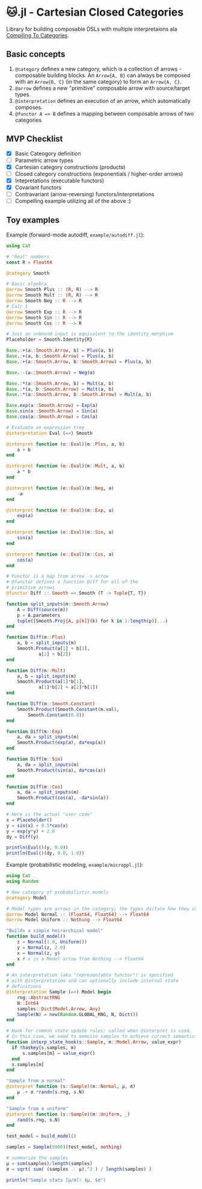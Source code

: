 # 🐱.jl - Cartesian Closed Categories

Library for building composable DSLs with multiple interpretaions ala [Compiling To Categories](http://conal.net/papers/compiling-to-categories).

## Basic concepts

1. `@category` defines a new category, which is a collection of arrows - composable building blocks.  An `Arrow{A, B}` can always be composed with an `Arrow{B, C}` (in the same category) to form an `Arrow{A, C}`.
2. `@arrow` defines a new "primitive" composable arrow with source/target types.
3. `@interpretation` defines an execution of an arrow, which automatically composes.
4. `@functor A => B` defines a mapping between composable arrows of two categories

## MVP Checklist

* [x] Basic Cateogory definition
* [ ] Parametric arrow types
* [x] Cartesian category constructions (products)
* [ ] Closed category constructions (exponentials / higher-order arrows)
* [x] Intepretations (executable functors)
* [x] Covariant functors
* [ ] Contravariant (arrow-reversing) functors/interpretations
* [ ] Compelling example utilizing all of the above :)

## Toy examples

Example (forward-mode autodiff, `example/autodiff.jl`):

``` julia
using Cat

# "Real" numbers
const R = Float64

@category Smooth

# Basic algebra
@arrow Smooth Plus :: (R, R) --> R
@arrow Smooth Mult :: (R, R) --> R
@arrow Smooth Neg :: R --> R
# Calc 1
@arrow Smooth Exp :: R --> R
@arrow Smooth Sin :: R --> R
@arrow Smooth Cos :: R --> R

# Just an unbound input is equivalent to the identity morphism
Placeholder = Smooth.Identity{R}

Base.:+(a::Smooth.Arrow, b) = Plus(a, b)
Base.:+(a, b::Smooth.Arrow) = Plus(a, b)
Base.:+(a::Smooth.Arrow, b::Smooth.Arrow) = Plus(a, b)

Base.:-(a::Smooth.Arrow) = Neg(a)

Base.:*(a::Smooth.Arrow, b) = Mult(a, b)
Base.:*(a, b::Smooth.Arrow) = Mult(a, b)
Base.:*(a::Smooth.Arrow, b::Smooth.Arrow) = Mult(a, b)

Base.exp(a::Smooth.Arrow) = Exp(a)
Base.sin(a::Smooth.Arrow) = Sin(a)
Base.cos(a::Smooth.Arrow) = Cos(a)

# Evaluate an expression tree
@interpretation Eval (=>) Smooth

@interpret function (e::Eval)(m::Plus, a, b)
    a + b
end

@interpret function (e::Eval)(m::Mult, a, b)
    a * b
end

@interpret function (e::Eval)(m::Neg, a)
    -a
end

@interpret function (e::Eval)(m::Exp, a)
    exp(a)
end

@interpret function (e::Eval)(m::Sin, a)
    sin(a)
end

@interpret function (e::Eval)(m::Cos, a)
    cos(a)
end

# Functor is a map from arrow -> arrow
# @functor defines a function Diff for all of the
# primitive arrows
@functor Diff :: Smooth => Smooth (T -> Tuple{T, T})

function split_inputs(m::Smooth.Arrow)
    A = Diff(source(m))
    p = A.parameters
    tuple([Smooth.Proj{A, p[k]}(k) for k in 1:length(p)]...)
end

function Diff(m::Plus)
    a, b = split_inputs(m)
    Smooth.Product(a[1] + b[1],
            a[2] + b[2])
end

function Diff(m::Mult)
    a, b = split_inputs(m)
    Smooth.Product(a[1]*b[1],
            a[1]*b[2] + a[2]*b[1])
end

function Diff(m::Smooth.Constant)
    Smooth.Product(Smooth.Constant(m.val),
        Smooth.Constant(0.0))
end

function Diff(m::Exp)
    a, da = split_inputs(m)
    Smooth.Product(exp(a), da*exp(a))
end

function Diff(m::Sin)
    a, da = split_inputs(m)
    Smooth.Product(sin(a), da*cos(a))
end

function Diff(m::Cos)
    a, da = split_inputs(m)
    Smooth.Product(cos(a), -da*sin(a))
end

# Here is the actual "user code"
x = Placeholder()
y = sin(x) + 0.5*cos(x)
y = exp(y*y) + 2.0
dy = Diff(y)

println(Eval()(y, 0.0))
println(Eval()(dy, 0.0, 1.0))
```

Example (probabilistic modeling, `example/microppl.jl`):

```julia
using Cat
using Random

# New category of probabilistic models
@category Model

# Model types are arrows in the category; the types dictate how they compose
@arrow Model Normal :: (Float64, Float64) --> Float64
@arrow Model Uniform :: Nothing --> Float64

"Builds a simple heirarchical model"
function build_model()
    z = Normal(1.0, Uniform())
    y = Normal(z, 2.0)
    x = Normal(z, y)
    x # x is a Model arrow from Nothing --> Float64
end

# An interpretation (aka "representable functor") is specified
# with @interpretation and can optionally include internal state
# definitions
@interpretation Sample (=>) Model begin
    rng::AbstractRNG
    N::Int64
    samples::Dict{Model.Arrow, Any}
    Sample(N) = new(Random.GLOBAL_RNG, N, Dict())
end

# Hook for common state update rules; called when @interpret is used.
# In this case, we need to memoize samples to achieve correct semantics.
function interp_state_hook(s::Sample, m::Model.Arrow, value_expr)
  if !haskey(s.samples, m)
      s.samples[m] = value_expr()
  end
  s.samples[m]
end

"Sample from a normal"
@interpret function (s::Sample)(m::Normal, μ, σ)
    μ .+ σ.*randn(s.rng, s.N)
end

"Sample from a uniform"
@interpret function (s::Sample)(m::Uniform, _)
    rand(s.rng, s.N)
end

test_model = build_model()

samples = Sample(5000)(test_model, nothing)

# summarize the samples
μ = sum(samples)/length(samples)
σ = sqrt( sum( (samples .- μ).^2 ) / length(samples) )

println("Sample stats [μ/σ]: $μ, $σ")
```
